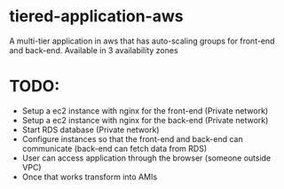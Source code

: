 # tiered-application-aws
A multi-tier application in aws that has auto-scaling groups for front-end and back-end. Available in 3 availability zones

# TODO:
- Setup a ec2 instance with nginx for the front-end (Private network)
- Setup a ec2 instance with nginx for the back-end (Private network)
- Start RDS database (Private network)
- Configure instances so that the front-end and back-end can communicate (back-end can fetch data from RDS)
- User can access application through the browser (someone outside VPC)
- Once that works transform into AMIs